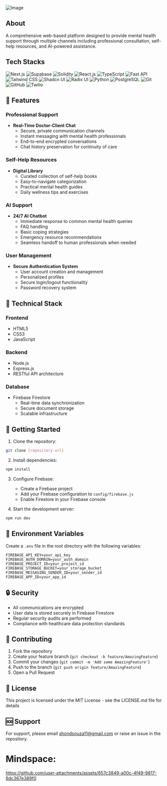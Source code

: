 ![Image](https://github.com/user-attachments/assets/ef1fd885-53ec-4dba-bd76-2b882f32bbb4) 

  ## About

A comprehensive web-based platform designed to provide mental health support through multiple channels including professional consultation, self-help resources, and AI-powered assistance.


## Tech Stacks

![Next.js](https://img.shields.io/badge/Next.js-%23000000.svg?style=for-the-badge&logo=next.js&logoColor=white)
![Supabase](https://img.shields.io/badge/Supabase-%234ea94b.svg?style=for-the-badge&logo=supabase&logoColor=white)
![Solidity](https://img.shields.io/badge/Solidity-%23e2761b.svg?style=for-the-badge&logo=solidity&logoColor=white)
![React.js](https://img.shields.io/badge/React.js-%2320232a.svg?style=for-the-badge&logo=react&logoColor=%2361DAFB)
![TypeScript](https://img.shields.io/badge/TypeScript-%233178c6.svg?style=for-the-badge&logo=typescript&logoColor=white)
![Fast API](https://img.shields.io/badge/Fast%20API-%23000000.svg?style=for-the-badge&logo=fastapi&logoColor=white)
![Tailwind CSS](https://img.shields.io/badge/Tailwind%20CSS-%2338B2AC.svg?style=for-the-badge&logo=tailwind-css&logoColor=white)
![Shadcn UI](https://img.shields.io/badge/Shadcn_UI-%23000000.svg?style=for-the-badge)
![Radix UI](https://img.shields.io/badge/Radix%20UI-%233178c6.svg?style=for-the-badge&logo=radix-ui&logoColor=white)
![Python](https://img.shields.io/badge/Python-%233776ab.svg?style=for-the-badge&logo=python&logoColor=white)
![PostgreSQL](https://img.shields.io/badge/PostgreSQL-%23336791.svg?style=for-the-badge&logo=postgresql&logoColor=white)
![Git](https://img.shields.io/badge/Git-%23f05032.svg?style=for-the-badge&logo=git&logoColor=white)
![GitHub](https://img.shields.io/badge/GitHub-%23121011.svg?style=for-the-badge&logo=github&logoColor=white)
![Twilio](https://img.shields.io/badge/Twilio-%23f22f46.svg?style=for-the-badge&logo=twilio&logoColor=white)


## 🌟 Features

### Professional Support
- **Real-Time Doctor-Client Chat**
  - Secure, private communication channels
  - Instant messaging with mental health professionals
  - End-to-end encrypted conversations
  - Chat history preservation for continuity of care

### Self-Help Resources
- **Digital Library**
  - Curated collection of self-help books
  - Easy-to-navigate categorization
  - Practical mental health guides
  - Daily wellness tips and exercises

### AI Support
- **24/7 AI Chatbot**
  - Immediate response to common mental health queries
  - FAQ handling
  - Basic coping strategies
  - Emergency resource recommendations
  - Seamless handoff to human professionals when needed

### User Management
- **Secure Authentication System**
  - User account creation and management
  - Personalized profiles
  - Secure login/logout functionality
  - Password recovery system

## 🔧 Technical Stack

### Frontend
- HTML5
- CSS3
- JavaScript

### Backend
- Node.js
- Express.js
- RESTful API architecture

### Database
- Firebase Firestore
  - Real-time data synchronization
  - Secure document storage
  - Scalable infrastructure

## 🚀 Getting Started

1. Clone the repository:
```bash
git clone [repository-url]
```

2. Install dependencies:
```bash
npm install
```

3. Configure Firebase:
   - Create a Firebase project
   - Add your Firebase configuration to `config/firebase.js`
   - Enable Firestore in your Firebase console

4. Start the development server:
```bash
npm run dev
```

## 📝 Environment Variables

Create a `.env` file in the root directory with the following variables:
```
FIREBASE_API_KEY=your_api_key
FIREBASE_AUTH_DOMAIN=your_auth_domain
FIREBASE_PROJECT_ID=your_project_id
FIREBASE_STORAGE_BUCKET=your_storage_bucket
FIREBASE_MESSAGING_SENDER_ID=your_sender_id
FIREBASE_APP_ID=your_app_id
```

## 🔒 Security

- All communications are encrypted
- User data is stored securely in Firebase Firestore
- Regular security audits are performed
- Compliance with healthcare data protection standards


## 🤝 Contributing

1. Fork the repository
2. Create your feature branch (`git checkout -b feature/AmazingFeature`)
3. Commit your changes (`git commit -m 'Add some AmazingFeature'`)
4. Push to the branch (`git push origin feature/AmazingFeature`)
5. Open a Pull Request

## 📄 License

This project is licensed under the MIT License - see the LICENSE.md file for details

## 🆘 Support

For support, please email shondsouza11@gmail.com or raise an issue in the repository.

# Mindspace:
https://github.com/user-attachments/assets/657c3849-a00c-4f49-9817-6dc367e389f0
